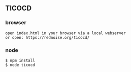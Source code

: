 ## TICOCD

### browser
```
open index.html in your browser via a local webserver
or open: https://rednoise.org/ticocd/
```

### node
```
$ npm install
$ node ticocd
```
